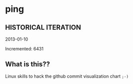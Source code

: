 # ping

## HISTORICAL ITERATION
2013-01-10

Incremented: 6431

## What is this?? 
Linux skills to hack the github commit visualization chart `;-)`
